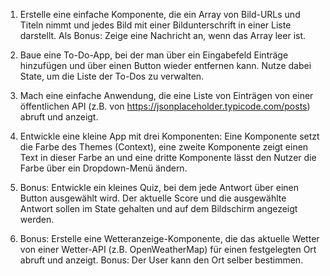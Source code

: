 1. Erstelle eine einfache Komponente, die ein Array von Bild-URLs und Titeln nimmt und jedes Bild mit einer Bildunterschrift in einer Liste darstellt. Als Bonus: Zeige eine Nachricht an, wenn das Array leer ist.

2. Baue eine To-Do-App, bei der man über ein Eingabefeld Einträge hinzufügen und über einen Button wieder entfernen kann. Nutze dabei State, um die Liste der To-Dos zu verwalten.

3. Mach eine einfache Anwendung, die eine Liste von Einträgen von einer öffentlichen API (z.B. von https://jsonplaceholder.typicode.com/posts) abruft und anzeigt.

4. Entwickle eine kleine App mit drei Komponenten: Eine Komponente setzt die Farbe des Themes (Context), eine zweite Komponente zeigt einen Text in dieser Farbe an und eine dritte Komponente lässt den Nutzer die Farbe über ein Dropdown-Menü ändern.

5. Bonus: Entwickle ein kleines Quiz, bei dem jede Antwort über einen Button ausgewählt wird. Der aktuelle Score und die ausgewählte Antwort sollen im State gehalten und auf dem Bildschirm angezeigt werden.

6. Bonus: Erstelle eine Wetteranzeige-Komponente, die das aktuelle Wetter von einer Wetter-API (z.B. OpenWeatherMap) für einen festgelegten Ort abruft und anzeigt. Bonus: Der User kann den Ort selber bestimmen.